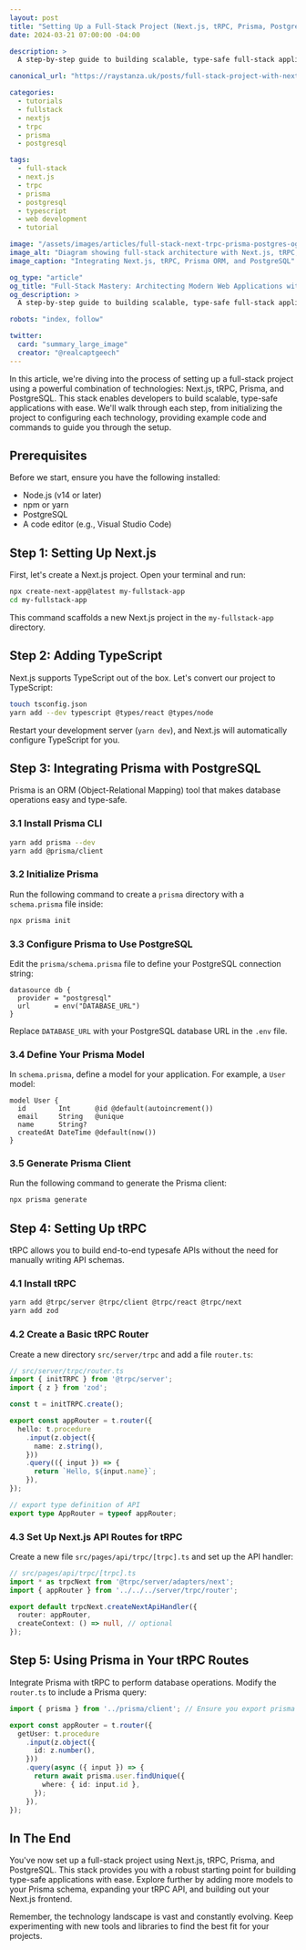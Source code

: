 ```yaml
---
layout: post
title: "Setting Up a Full-Stack Project (Next.js, tRPC, Prisma, PostgreSQL)"
date: 2024-03-21 07:00:00 -04:00

description: >
  A step-by-step guide to building scalable, type-safe full-stack applications using Next.js, tRPC for end-to-end type-safe APIs, Prisma ORM for database modeling, and PostgreSQL for reliable data storage.

canonical_url: "https://raystanza.uk/posts/full-stack-project-with-nextjs-trpc-prisma-and-postgresql/"

categories:
  - tutorials
  - fullstack
  - nextjs
  - trpc
  - prisma
  - postgresql

tags:
  - full-stack
  - next.js
  - trpc
  - prisma
  - postgresql
  - typescript
  - web development
  - tutorial

image: "/assets/images/articles/full-stack-next-trpc-prisma-postgres-og.png"
image_alt: "Diagram showing full-stack architecture with Next.js, tRPC, Prisma, and PostgreSQL"
image_caption: "Integrating Next.js, tRPC, Prisma ORM, and PostgreSQL"

og_type: "article"
og_title: "Full-Stack Mastery: Architecting Modern Web Applications with Next.js, tRPC, Prisma, and PostgreSQL"
og_description: >
  A step-by-step guide to building scalable, type-safe full-stack applications using Next.js, tRPC for end-to-end type-safe APIs, Prisma ORM for database modeling, and PostgreSQL for reliable data storage.

robots: "index, follow"

twitter:
  card: "summary_large_image"
  creator: "@realcaptgeech"
---
```

In this article, we're diving into the process of setting up a full-stack project using a powerful combination of technologies: Next.js, tRPC, Prisma, and PostgreSQL. This stack enables developers to build scalable, type-safe applications with ease. We'll walk through each step, from initializing the project to configuring each technology, providing example code and commands to guide you through the setup.

## Prerequisites

Before we start, ensure you have the following installed:

- Node.js (v14 or later)
- npm or yarn
- PostgreSQL
- A code editor (e.g., Visual Studio Code)

## Step 1: Setting Up Next.js

First, let's create a Next.js project. Open your terminal and run:

```bash
npx create-next-app@latest my-fullstack-app
cd my-fullstack-app
```

This command scaffolds a new Next.js project in the `my-fullstack-app` directory.

## Step 2: Adding TypeScript

Next.js supports TypeScript out of the box. Let's convert our project to TypeScript:

```bash
touch tsconfig.json
yarn add --dev typescript @types/react @types/node
```

Restart your development server (`yarn dev`), and Next.js will automatically configure TypeScript for you.

## Step 3: Integrating Prisma with PostgreSQL

Prisma is an ORM (Object-Relational Mapping) tool that makes database operations easy and type-safe.

### 3.1 Install Prisma CLI

```bash
yarn add prisma --dev
yarn add @prisma/client
```

### 3.2 Initialize Prisma

Run the following command to create a `prisma` directory with a `schema.prisma` file inside:

```bash
npx prisma init
```

### 3.3 Configure Prisma to Use PostgreSQL

Edit the `prisma/schema.prisma` file to define your PostgreSQL connection string:

```prisma
datasource db {
  provider = "postgresql"
  url      = env("DATABASE_URL")
}
```

Replace `DATABASE_URL` with your PostgreSQL database URL in the `.env` file.

### 3.4 Define Your Prisma Model

In `schema.prisma`, define a model for your application. For example, a `User` model:

```prisma
model User {
  id        Int      @id @default(autoincrement())
  email     String   @unique
  name      String?
  createdAt DateTime @default(now())
}
```

### 3.5 Generate Prisma Client

Run the following command to generate the Prisma client:

```bash
npx prisma generate
```

## Step 4: Setting Up tRPC

tRPC allows you to build end-to-end typesafe APIs without the need for manually writing API schemas.

### 4.1 Install tRPC

```bash
yarn add @trpc/server @trpc/client @trpc/react @trpc/next
yarn add zod
```

### 4.2 Create a Basic tRPC Router

Create a new directory `src/server/trpc` and add a file `router.ts`:

```typescript
// src/server/trpc/router.ts
import { initTRPC } from '@trpc/server';
import { z } from 'zod';

const t = initTRPC.create();

export const appRouter = t.router({
  hello: t.procedure
    .input(z.object({
      name: z.string(),
    }))
    .query(({ input }) => {
      return `Hello, ${input.name}`;
    }),
});

// export type definition of API
export type AppRouter = typeof appRouter;
```

### 4.3 Set Up Next.js API Routes for tRPC

Create a new file `src/pages/api/trpc/[trpc].ts` and set up the API handler:

```typescript
// src/pages/api/trpc/[trpc].ts
import * as trpcNext from '@trpc/server/adapters/next';
import { appRouter } from '../../../server/trpc/router';

export default trpcNext.createNextApiHandler({
  router: appRouter,
  createContext: () => null, // optional
});
```

## Step 5: Using Prisma in Your tRPC Routes

Integrate Prisma with tRPC to perform database operations. Modify the `router.ts` to include a Prisma query:

```typescript
import { prisma } from '../prisma/client'; // Ensure you export prisma from your Prisma setup

export const appRouter = t.router({
  getUser: t.procedure
    .input(z.object({
      id: z.number(),
    }))
    .query(async ({ input }) => {
      return await prisma.user.findUnique({
        where: { id: input.id },
      });
    }),
});
```

## In The End

You've now set up a full-stack project using Next.js, tRPC, Prisma, and PostgreSQL. This stack provides you with a robust starting point for building type-safe applications with ease. Explore further by adding more models to your Prisma schema, expanding your tRPC API, and building out your Next.js frontend.

Remember, the technology landscape is vast and constantly evolving. Keep experimenting with new tools and libraries to find the best fit for your projects.
